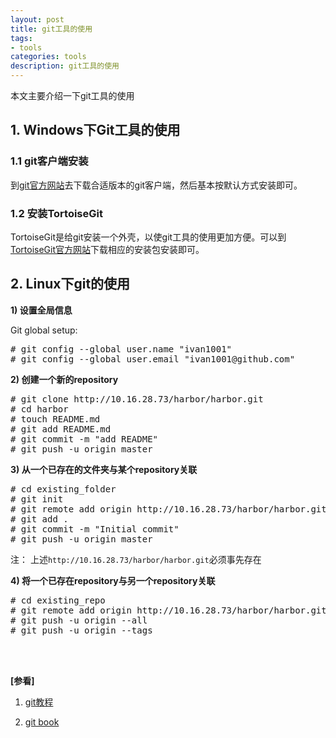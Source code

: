 ```yaml
---
layout: post
title: git工具的使用
tags:
- tools
categories: tools
description: git工具的使用
---
```


本文主要介绍一下git工具的使用

<!-- more -->


## 1. Windows下Git工具的使用

### 1.1 git客户端安装

到[git官方网站](https://git-scm.com/downloads)去下载合适版本的git客户端，然后基本按默认方式安装即可。

### 1.2 安装TortoiseGit
TortoiseGit是给git安装一个外壳，以使git工具的使用更加方便。可以到[TortoiseGit官方网站](https://tortoisegit.org/download/)下载相应的安装包安装即可。




## 2. Linux下git的使用

**1) 设置全局信息**

Git global setup:
<pre>
# git config --global user.name "ivan1001"
# git config --global user.email "ivan1001@github.com"
</pre>


**2) 创建一个新的repository**
<pre>
# git clone http://10.16.28.73/harbor/harbor.git
# cd harbor
# touch README.md
# git add README.md
# git commit -m "add README"
# git push -u origin master
</pre>



**3) 从一个已存在的文件夹与某个repository关联**
<pre>
# cd existing_folder
# git init
# git remote add origin http://10.16.28.73/harbor/harbor.git
# git add .
# git commit -m "Initial commit"
# git push -u origin master
</pre>
注： 上述```http://10.16.28.73/harbor/harbor.git```必须事先存在




**4) 将一个已存在repository与另一个repository关联**
<pre>
# cd existing_repo
# git remote add origin http://10.16.28.73/harbor/harbor.git
# git push -u origin --all
# git push -u origin --tags
</pre>


<br />
<br />

**[参看]**

1. [git教程](https://www.yiibai.com/git/git-quick-start.html)

2. [git book](https://git-scm.com/book/zh/v2)

<br />
<br />
<br />

